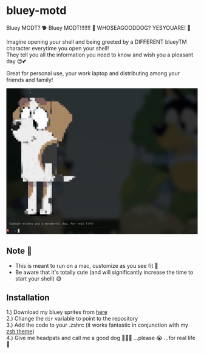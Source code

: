 # bluey-motd
Bluey MODT? 🐕 Bluey MODT!!!!!!! 💙 WHOSEAGOODDOG? YESYOUARE! 🦴

Imagine opening your shell and being greeted by a DIFFERENT blueyTM character everytime you open your shell!  
They tell you all the information you need to know and wish you a pleasant day 😍💕  

Great for personal use, your work laptop and distributing among your friends and family! 

![demo](demo.png)



## Note 🧐
- This is meant to run on a mac, customize as you see fit 🥺
- Be aware that it's totally cute (and will significantly increase the time to start your shell) 😅

## Installation 

1.) Download my bluey sprites from [here](https://github.com/fruitydog/blueysay)  
2.) Change the ```dir``` variable to point to the repository  
3.) Add the code to your .zshrc (it works fantastic in conjunction with my [zsh theme](https://github.com/fruitydog/zsh-theme))  
4.) Give me headpats and call me a good dog 🐾🐶🦴 ...please 😭 ...for real life 🥺  
